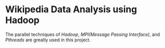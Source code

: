 # Wikipedia Data Analysis using Hadoop

The parallel techniques of *Hadoop*, *MPI(Message Passing Interface)*, and *Pthreads* are greatly used in this project.


